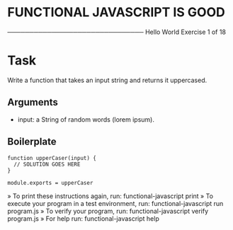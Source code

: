 # FUNCTIONAL JAVASCRIPT IS GOOD
───────────────────────────────
 Hello World
 Exercise 1 of 18


# Task

Write a function that takes an input string and returns it uppercased.

## Arguments

  * input: a String of random words (lorem ipsum).

## Boilerplate

    function upperCaser(input) {
      // SOLUTION GOES HERE
    }
    
    module.exports = upperCaser

 » To print these instructions again, run: functional-javascript print
 » To execute your program in a test environment, run: functional-javascript run program.js
 » To verify your program, run: functional-javascript verify program.js
 » For help run: functional-javascript help
